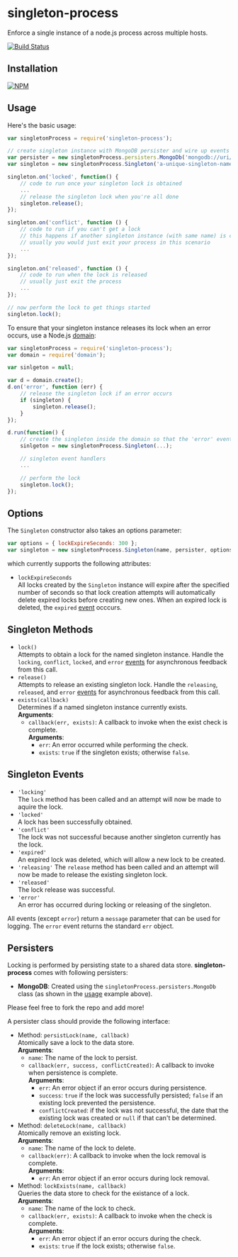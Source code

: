 # singleton-process

Enforce a single instance of a node.js process across multiple hosts.

[![Build Status](https://travis-ci.org/twistedstream/singleton-process.svg?branch=master)](https://travis-ci.org/twistedstream/singleton-process)

## Installation

[![NPM](https://nodei.co/npm/singleton-process.png?downloads=true)](https://nodei.co/npm/singleton-process/)

## Usage

Here's the basic usage:

```js
var singletonProcess = require('singleton-process');

// create singleton instance with MongoDB persister and wire up events
var persister = new singletonProcess.persisters.MongoDb('mongodb://uri/to/your/mongo-db');
var singleton = new singletonProcess.Singleton('a-unique-singleton-name', persister);

singleton.on('locked', function() {
    // code to run once your singleton lock is obtained	
    ...
    // release the singleton lock when you're all done
    singleton.release();
});

singleton.on('conflict', function () {
    // code to run if you can't get a lock
    // this happens if another singleton instance (with same name) is currently running
    // usually you would just exit your process in this scenario
    ...
});

singleton.on('released', function () {
    // code to run when the lock is released
    // usually just exit the process
    ...
});

// now perform the lock to get things started
singleton.lock();
```

To ensure that your singleton instance releases its lock when an error occurs, use a Node.js [domain](http://nodejs.org/api/domain.html):

```js
var singletonProcess = require('singleton-process');
var domain = require('domain');

var sinlgeton = null;

var d = domain.create();
d.on('error', function (err) {
    // release the singleton lock if an error occurs
    if (singleton) {
        singleton.release();
    }
});

d.run(function() {
    // create the singleton inside the domain so that the 'error' event gets handled by the domain as well
    sinlgeton = new singletonProcess.Singleton(...);

    // singleton event handlers
    ...

    // perform the lock
	singleton.lock();
});
```

## Options

The `Singleton` constructor also takes an options parameter:

```js
var options = { lockExpireSeconds: 300 };
var singleton = new singletonProcess.Singleton(name, persister, options);
```

which currently supports the following attributes:

* `lockExpireSeconds`  
    All locks created by the `Singleton` instance will expire after the specified number of seconds so that lock creation attempts will automatically delete expired locks before creating new ones.  When an expired lock is deleted, the `expired` [event](#singleton-events) occcurs.

## Singleton Methods

* `lock()`  
Attempts to obtain a lock for the named singleton instance.  Handle the `locking`, `conflict`, `locked`, and `error` [events](#singleton-events) for asynchronous feedback from this call.
* `release()`  
Attempts to release an existing singleton lock.  Handle the `releasing`, `released`, and `error` [events](#singleton-events) for asynchronous feedback from this call.
* `exists(callback)`  
Determines if a named singleton instance currently exists.  
**Arguments**:
    * `callback(err, exists)`: A callback to invoke when the exist check is complete.  
    **Arguments**:
        * `err`: An error occurred while performing the check.
        * `exists`: `true` if the singleton exists; otherwise `false`.

## Singleton Events

* `'locking'`  
The `lock` method has been called and an attempt will now be made to aquire the lock.
* `'locked'`  
A lock has been successfully obtained.
* `'conflict'`  
The lock was not successful because another singleton currently has the lock.
* `'expired'`  
An expired lock was deleted, which will allow a new lock to be created.
* `'releasing'`
The `release` method has been called and an attempt will now be made to release the existing singleton lock.
* `'released'`  
The lock release was successful.
* `'error'`  
An error has occurred during locking or releasing of the singleton.

All events (except `error`) return a `message` parameter that can be used for logging.  The `error` event returns the standard `err` object.

## Persisters

Locking is performed by persisting state to a shared data store.  **singleton-process** comes with following persisters:

* **MongoDB**: Created using the `singletonProcess.persisters.MongoDb` class (as shown in the [usage](#usage) example above).

Please feel free to fork the repo and add more!

A persister class should provide the following interface:

* Method: `persistLock(name, callback)`  
Atomically save a lock to the data store.  
**Arguments**:
    * `name`: The name of the lock to persist.
    * `callback(err, success, conflictCreated)`: A callback to invoke when persistence is complete.  
    **Arguments**:
        * `err`: An error object if an error occurs during persistence.
        * `success`: `true` if the lock was successfully persisted; `false` if an existing lock prevented the persistence.
        * `conflictCreated`: if the lock was not successful, the date that the existing lock was created or `null` if that can't be determined. 
* Method: `deleteLock(name, callback)`  
Atomically remove an existing lock.  
**Arguments**:
    * `name`: The name of the lock to delete.
    * `callback(err)`: A callback to invoke when the lock removal is complete.  
    **Arguments**:
        * `err`: An error object if an error occurs during lock removal.
* Method: `lockExists(name, callback)`  
Queries the data store to check for the existance of a lock.  
**Arguments**:
    * `name`: The name of the lock to check.
    * `callback(err, exists)`: A callback to invoke when the check is complete.  
    **Arguments**:
        * `err`: An error object if an error occurs during the check.
        * `exists`: `true` if the lock exists; otherwise `false`.
